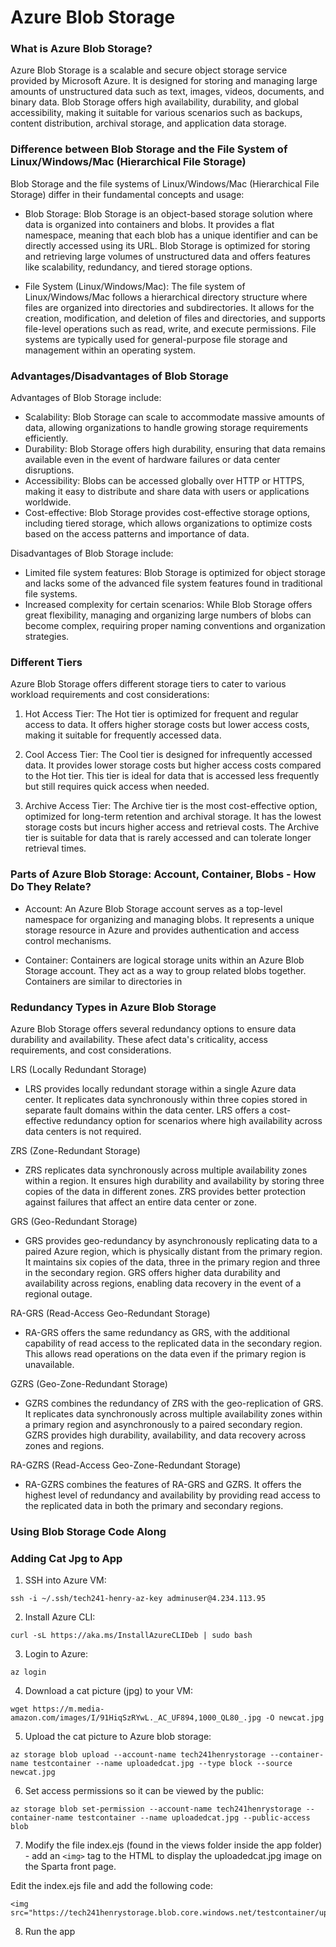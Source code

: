 # Azure Blob Storage

### What is Azure Blob Storage?

Azure Blob Storage is a scalable and secure object storage service provided by Microsoft Azure. It is designed for storing and managing large amounts of unstructured data such as text, images, videos, documents, and binary data. Blob Storage offers high availability, durability, and global accessibility, making it suitable for various scenarios such as backups, content distribution, archival storage, and application data storage.

### Difference between Blob Storage and the File System of Linux/Windows/Mac (Hierarchical File Storage)

Blob Storage and the file systems of Linux/Windows/Mac (Hierarchical File Storage) differ in their fundamental concepts and usage:

- Blob Storage: Blob Storage is an object-based storage solution where data is organized into containers and blobs. It provides a flat namespace, meaning that each blob has a unique identifier and can be directly accessed using its URL. Blob Storage is optimized for storing and retrieving large volumes of unstructured data and offers features like scalability, redundancy, and tiered storage options.

- File System (Linux/Windows/Mac): The file system of Linux/Windows/Mac follows a hierarchical directory structure where files are organized into directories and subdirectories. It allows for the creation, modification, and deletion of files and directories, and supports file-level operations such as read, write, and execute permissions. File systems are typically used for general-purpose file storage and management within an operating system.

### Advantages/Disadvantages of Blob Storage

Advantages of Blob Storage include:

- Scalability: Blob Storage can scale to accommodate massive amounts of data, allowing organizations to handle growing storage requirements efficiently.
- Durability: Blob Storage offers high durability, ensuring that data remains available even in the event of hardware failures or data center disruptions.
- Accessibility: Blobs can be accessed globally over HTTP or HTTPS, making it easy to distribute and share data with users or applications worldwide.
- Cost-effective: Blob Storage provides cost-effective storage options, including tiered storage, which allows organizations to optimize costs based on the access patterns and importance of data.

Disadvantages of Blob Storage include:

- Limited file system features: Blob Storage is optimized for object storage and lacks some of the advanced file system features found in traditional file systems.
- Increased complexity for certain scenarios: While Blob Storage offers great flexibility, managing and organizing large numbers of blobs can become complex, requiring proper naming conventions and organization strategies.

### Different Tiers

Azure Blob Storage offers different storage tiers to cater to various workload requirements and cost considerations:

1. Hot Access Tier: The Hot tier is optimized for frequent and regular access to data. It offers higher storage costs but lower access costs, making it suitable for frequently accessed data.

2. Cool Access Tier: The Cool tier is designed for infrequently accessed data. It provides lower storage costs but higher access costs compared to the Hot tier. This tier is ideal for data that is accessed less frequently but still requires quick access when needed.

3. Archive Access Tier: The Archive tier is the most cost-effective option, optimized for long-term retention and archival storage. It has the lowest storage costs but incurs higher access and retrieval costs. The Archive tier is suitable for data that is rarely accessed and can tolerate longer retrieval times.

### Parts of Azure Blob Storage: Account, Container, Blobs - How Do They Relate?

- Account: An Azure Blob Storage account serves as a top-level namespace for organizing and managing blobs. It represents a unique storage resource in Azure and provides authentication and access control mechanisms.

- Container: Containers are logical storage units within an Azure Blob Storage account. They act as a way to group related blobs together. Containers are similar to directories in

### Redundancy Types in Azure Blob Storage

Azure Blob Storage offers several redundancy options to ensure data durability and availability. These afect data's criticality, access requirements, and cost considerations.

 LRS (Locally Redundant Storage)

- LRS provides locally redundant storage within a single Azure data center. It replicates data synchronously within three copies stored in separate fault domains within the data center. LRS offers a cost-effective redundancy option for scenarios where high availability across data centers is not required.

 ZRS (Zone-Redundant Storage)

- ZRS replicates data synchronously across multiple availability zones within a region. It ensures high durability and availability by storing three copies of the data in different zones. ZRS provides better protection against failures that affect an entire data center or zone.

GRS (Geo-Redundant Storage)

- GRS provides geo-redundancy by asynchronously replicating data to a paired Azure region, which is physically distant from the primary region. It maintains six copies of the data, three in the primary region and three in the secondary region. GRS offers higher data durability and availability across regions, enabling data recovery in the event of a regional outage.

RA-GRS (Read-Access Geo-Redundant Storage)

- RA-GRS offers the same redundancy as GRS, with the additional capability of read access to the replicated data in the secondary region. This allows read operations on the data even if the primary region is unavailable.

GZRS (Geo-Zone-Redundant Storage)

- GZRS combines the redundancy of ZRS with the geo-replication of GRS. It replicates data synchronously across multiple availability zones within a primary region and asynchronously to a paired secondary region. GZRS provides high durability, availability, and data recovery across zones and regions.

RA-GZRS (Read-Access Geo-Zone-Redundant Storage)

- RA-GZRS combines the features of RA-GRS and GZRS. It offers the highest level of redundancy and availability by providing read access to the replicated data in both the primary and secondary regions.

### Using Blob Storage Code Along

### Adding Cat Jpg to App

1. SSH into Azure VM:

```
ssh -i ~/.ssh/tech241-henry-az-key adminuser@4.234.113.95
```

2. Install Azure CLI:

```
curl -sL https://aka.ms/InstallAzureCLIDeb | sudo bash
```

3. Login to Azure:

```
az login
```

4. Download a cat picture (jpg) to your VM:

```
wget https://m.media-amazon.com/images/I/91HiqSzRYwL._AC_UF894,1000_QL80_.jpg -O newcat.jpg

```

5. Upload the cat picture to Azure blob storage:

```
az storage blob upload --account-name tech241henrystorage --container-name testcontainer --name uploadedcat.jpg --type block --source newcat.jpg
```


6. Set access permissions so it can be viewed by the public:

```
az storage blob set-permission --account-name tech241henrystorage --container-name testcontainer --name uploadedcat.jpg --public-access blob
```

7. Modify the file index.ejs (found in the views folder inside the app folder) - add an `<img>` tag to the HTML to display the uploadedcat.jpg image on the Sparta front page.

Edit the index.ejs file and add the following code:

```
<img src="https://tech241henrystorage.blob.core.windows.net/testcontainer/uploadedcat.jpg"
```

8. Run the app 
